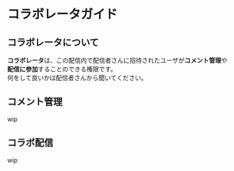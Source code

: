 # コラボレータガイド

## コラボレータについて
**コラボレータ**は、この配信内で配信者さんに招待されたユーザが**コメント管理**や**配信に参加**することのできる権限です。   
何をして良いかは配信者さんから聞いてください。

## コメント管理
wip

## コラボ配信
wip
